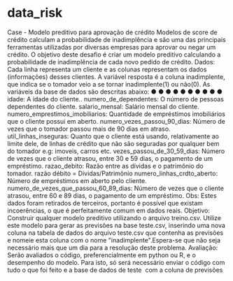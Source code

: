 # data_risk
Case - Modelo preditivo para aprovação de crédito
Modelos de score de crédito calculam a probabilidade de inadimplência e são uma das
principais ferramentas utilizadas por diversas empresas para aprovar ou negar um crédito.
O objetivo deste desafio é criar um modelo preditivo calculando a probabilidade de
inadimplência de cada novo pedido de crédito.
Dados:
Cada linha representa um cliente e as colunas representam os dados (informações) desses
clientes.
A variável resposta é a coluna inadimplente, que indica se o tomador veio a se tornar
inadimplente(1) ou não(0).
As variáveis da base de dados são descritas abaixo:
●
●
●
●
●
●
●
●
●
●
idade: A idade do cliente..
numero_de_dependentes: O número de pessoas dependentes do cliente.
salario_mensal: Salário mensal do cliente.
numero_emprestimos_imobiliarios: Quantidade de empréstimos imobiliários que o
cliente possui em aberto.
numero_vezes_passou_90_dias: Número de vezes que o tomador passou mais
de 90 dias em atraso.
util_linhas_inseguras: Quanto que o cliente está usando, relativamente ao limite
dele, de linhas de crédito que não são seguradas por qualquer bem do tomador
e.g: imoveis, carros etc.
vezes_passou_de_30_59_dias: Número de vezes que o cliente atrasou, entre 30
e 59 dias, o pagamento de um empréstimo.
razao_debito: Razão entre as dívidas e o patrimônio do tomador. razão débito =
Dividas/Patrimônio
numero_linhas_crdto_aberto: Número de empréstimos em aberto pelo cliente.
numero_de_vezes_que_passou_60_89_dias: Número de vezes que o cliente
atrasou, entre 60 e 89 dias, o pagamento de um empréstimo.
Obs:​ Estes dados foram retirados de terceiros, portanto é possível que existam
incoerências, o que é perfeitamente comum em dados reais.
Objetivo:
Construir qualquer modelo preditivo utilizando o arquivo treino.csv.
Utilize este modelo para gerar as previsões na base teste.csv, inserindo uma nova coluna
na tabela de dados do arquivo teste.csv que contenha as previsões e nomeie esta coluna
com o nome "inadimplente".Espera-se que não seja necessário mais que um dia para a resolução deste problema.
Avaliação:
Serão avaliados o código, preferencialmente em python ou R, e o desempenho do modelo.
Para isto, só será necessário enviar o código com ​ tudo​ o que foi feito e a base de dados de
teste ​ com a coluna de previsões
